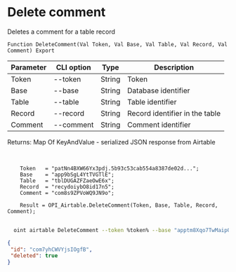﻿---
sidebar_position: 4
---

# Delete comment
 Deletes a comment for a table record



`Function DeleteComment(Val Token, Val Base, Val Table, Val Record, Val Comment) Export`

  | Parameter | CLI option | Type | Description |
  |-|-|-|-|
  | Token | --token | String | Token |
  | Base | --base | String | Database identifier |
  | Table | --table | String | Table identifier |
  | Record | --record | String | Record identifier in the table |
  | Comment | --comment | String | Comment identifier |

  
  Returns:  Map Of KeyAndValue - serialized JSON response from Airtable

<br/>




```bsl title="Code example"
    Token   = "patNn4BXW66Yx3pdj.5b93c53cab554a8387de02d...";
    Base    = "app9bSgL4YtTVGTlE";
    Table   = "tblDUGAZFZaeOwE6x";
    Record  = "recydoiybO8id17n5";
    Comment = "com8s9ZPVoWQ9JN9o";

    Result = OPI_Airtable.DeleteComment(Token, Base, Table, Record, Comment);
```



```sh title="CLI command example"
    
  oint airtable DeleteComment --token %token% --base "apptm8Xqo7TwMaipQ" --table "tbl9G4jVoTJpxYwSY" --record "recV6DxeLQMBNJrUk" --comment "comL1oGEDJvIQlMs1"

```

```json title="Result"
{
 "id": "com7yhCWVYjsIOgfB",
 "deleted": true
}
```
